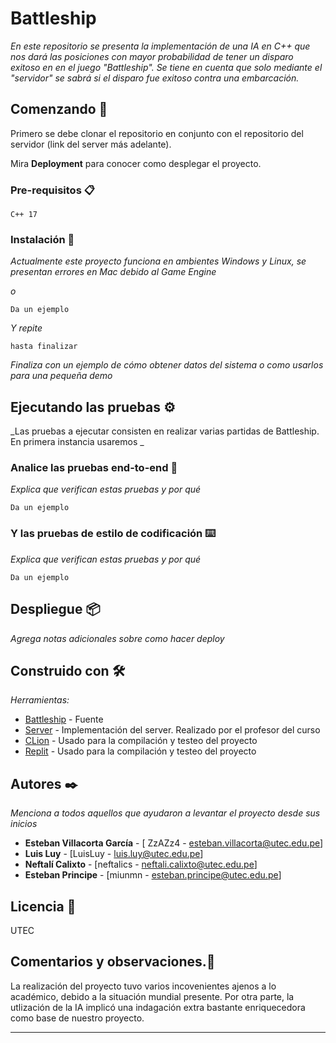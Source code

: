 # Battleship

_En este repositorio se presenta la implementación de una IA en C++ que nos dará las posiciones con mayor probabilidad de tener un disparo exitoso en en el juego "Battleship". Se tiene en cuenta que solo mediante el "servidor" se sabrá si el disparo fue exitoso contra una embarcación._

## Comenzando 🚀

Primero se debe clonar el repositorio en conjunto con el repositorio del servidor (link del server más adelante).

Mira **Deployment** para conocer como desplegar el proyecto.


### Pre-requisitos 📋

```
C++ 17
```

### Instalación 🔧

_Actualmente este proyecto funciona en ambientes Windows y Linux, se presentan errores en Mac debido al Game Engine_

_o_

```
Da un ejemplo
```

_Y repite_

```
hasta finalizar
```

_Finaliza con un ejemplo de cómo obtener datos del sistema o como usarlos para una pequeña demo_

## Ejecutando las pruebas ⚙️

_Las pruebas a ejecutar consisten en realizar varias partidas de Battleship. En primera instancia usaremos _

### Analice las pruebas end-to-end 🔩

_Explica que verifican estas pruebas y por qué_

```
Da un ejemplo
```

### Y las pruebas de estilo de codificación ⌨️

_Explica que verifican estas pruebas y por qué_

```
Da un ejemplo
```

## Despliegue 📦

_Agrega notas adicionales sobre como hacer deploy_

## Construido con 🛠️

_Herramientas:_

* [Battleship](http://www.datagenetics.com/blog/december32011/) - Fuente 
* [Server](https://github.com/rrivas-utec/battleship_server) - Implementación del server. Realizado por el profesor del curso
* [CLion](https://www.jetbrains.com/clion/) - Usado para la compilación y testeo del proyecto
* [Replit](https://repl.it/~) - Usado para la compilación y testeo del proyecto

## Autores ✒️

_Menciona a todos aquellos que ayudaron a levantar el proyecto desde sus inicios_

* **Esteban Villacorta García** - [ ZzAZz4 - esteban.villacorta@utec.edu.pe]
* **Luis Luy** - [LuisLuy - luis.luy@utec.edu.pe]
* **Neftalí Calixto** - [neftalics - neftali.calixto@utec.edu.pe]
* **Esteban Principe** - [miunmn - esteban.principe@utec.edu.pe]

## Licencia 📄

UTEC

## Comentarios y observaciones.🎁

La realización del proyecto tuvo varios incovenientes ajenos a lo académico, debido a la situación mundial presente.
Por otra parte, la utlización de la IA implicó una indagación extra bastante enriquecedora como base de nuestro proyecto. 


---
